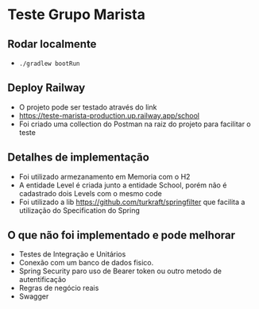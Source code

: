 # Teste Grupo Marista

## Rodar localmente

- `./gradlew bootRun`

## Deploy Railway

- O projeto pode ser testado através do link
- https://teste-marista-production.up.railway.app/school
- Foi criado uma collection do Postman na raiz do projeto para facilitar o teste

## Detalhes de implementação

- Foi utilizado armezanamento em Memoria com o H2
- A entidade Level é criada junto a entidade School, porém não é cadastrado dois Levels com o mesmo code
- Foi utilizado a lib https://github.com/turkraft/springfilter que facilita a utilização do Specification do Spring

## O que não foi implementado e pode melhorar

- Testes de Integração e Unitários
- Conexão com um banco de dados fisico.
- Spring Security paro uso de Bearer token ou outro metodo de autentificação
- Regras de negócio reais
- Swagger

